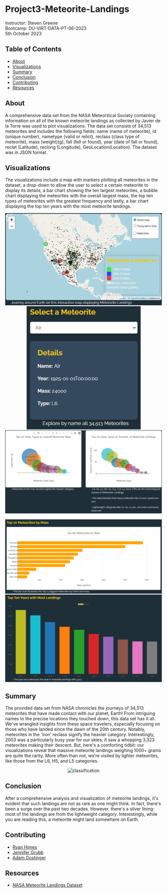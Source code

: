 # Project3-Meteorite-Landings
Instructor:  Steven Greene  
Bootcamp:  DU-VIRT-DATA-PT-06-2023  
5th October 2023  

## Table of Contents
- [About](#about)
- [Visualizations](#visualizations)
- [Summary](#summary)
- [Conclusion](#conclusion)
- [Contributing](#contributing)
- [Resources](#resources)

## About
A comprehensive data set from the NASA Meteoritical Society containing information on all of the known meteorite landings as collected by Javier de la Torre was used to plot visualizations. The data set consists of 34,513 meteorites and includes the following fields: name (name of meteorite), id (unique number), nametype (valid or relict), reclass (class type of meteorite), mass (weight)(g), fall (fell or found), year (date of fall or found), reclat (Latitude), reclong (Longitude), GeoLocation(Location). The dataset was in JSON format.

## Visualizations
The visualizations include a map with markers plotting all meteorites in the dataset, a drop-down to allow the user to select a certain meteorite to display its details, a bar chart showing the ten largest meteorites, a bubble chart displaying the meteorites with the overall largest mass, the top ten types of meteorites with the greatest frequency and lastly, a bar chart displaying the top ten years with the most meteorite landings.  
<p align="center">
<img src="images/map.png" alt="map">  
<img src="images/dropdown.png" alt="dropdown">  
<img src="images/top10class.png" alt="top10class">  
<img src="images/top10meteoritesbymass.png" alt="bymass">  
<img src="images/top10years.png" alt="top10years">  
</p>  

## Summary
The provided data set from NASA chronicles the journeys of 34,513 meteorites that have made contact with our planet, Earth! From intriguing names to the precise locations they touched down, this data set has it all. We've wrangled insights from these space travelers, especially focusing on those who have landed since the dawn of the 20th century. Notably, meteorites in the 'Iron' reclass signify the heavier category. Interestingly, 2003 was a particularly busy year for our skies; it saw a whopping 3,323 meteorites making their descent. But, here's a comforting tidbit: our visualizations reveal that massive meteorite landings weighing 1000+ grams are quite the rarity. More often than not, we're visited by lighter meteorites, like those from the L6, H5, and L5 categories.

<p align="center">
<img src="classification/map.png" alt="classification">
</p>  

## Conclusion
After a comprehensive analysis and visualization of meteorite landings, it's evident that such landings are not as rare as one might think. In fact, there's been a surge over the past two decades. However, there's a silver lining: most of the landings are from the lightweight category. Interestingly, while you are reading this, a meteorite might land somewhere on Earth.

## Contributing
- <a href="https://www.github.com/ryguy57/" target="_blank">Ryan Himes</a>
- <a href="https://www.github.com/jgrubb38/" target="_blank">Jennifer Grubb</a>
- <a href="https://www.github.com/agostinger/" target="_blank">Adam Gostinger</a>


## Resources
- <a href="https://data.nasa.gov/api/views/gh4g-9sfh/rows.json?accessType=DOWNLOAD">NASA Meteorite Landings Dataset</a>
